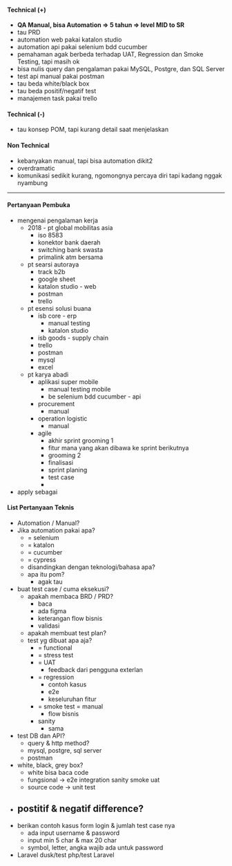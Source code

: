 #### Technical (+) 

- **QA Manual, bisa Automation => 5 tahun => level MID to SR**  
- tau PRD
- automation web pakai katalon studio
- automation api pakai selenium bdd cucumber
- pemahaman agak berbeda terhadap UAT, Regression dan Smoke Testing, tapi masih ok
- bisa nulis query dan pengalaman pakai MySQL, Postgre, dan SQL Server
- test api manual pakai postman
- tau beda white/black box
- tau beda positif/negatif test
- manajemen task pakai trello

#### Technical (-)  

- tau konsep POM, tapi kurang detail saat menjelaskan

#### Non Technical  

- kebanyakan manual, tapi bisa automation dikit2
- overdramatic
- komunikasi sedikit kurang, ngomongnya percaya diri tapi kadang nggak nyambung

---

#### Pertanyaan Pembuka

- mengenai pengalaman kerja  
	- 2018 - pt global mobilitas asia
		- iso 8583
		- konektor bank daerah
		- switching bank swasta
		- primalink atm bersama
	- pt searsi autoraya
		- track b2b
		- google sheet
		- katalon studio - web
		- postman
		- trello
	- pt esensi solusi buana
		- isb core - erp
			- manual testing
			- katalon studio
		- isb goods - supply chain
		- trello
		- postman
		- mysql
		- excel
	- pt karya abadi
		- aplikasi super mobile
			- manual testing mobile
			- be selenium bdd cucumber - api
		- procurement
			- manual
		- operation logistic
			- manual
		- agile
			- akhir sprint grooming 1
			- fitur mana yang akan dibawa ke sprint berikutnya
			- grooming 2
			- finalisasi
			- sprint planing
			- test case
			- 
- apply sebagai


#### List Pertanyaan Teknis

- Automation / Manual?  
- Jika automation pakai apa?
	- = selenium
	- = katalon
	- = cucumber
	- = cypress
	- disandingkan dengan teknologi/bahasa apa?
	- apa itu pom?
		- agak tau 
- buat test case / cuma eksekusi?
	- apakah membaca BRD / PRD?
		- baca
		- ada figma
		- keterangan flow bisnis
		- validasi
	- apakah membuat test plan?
	- test yg dibuat apa aja?
		- = functional
		- = stress test
		- = UAT
			- feedback dari pengguna exterlan
		- = regression
			- contoh kasus
			- e2e
			- keseluruhan fitur
		- = smoke test = manual
			- flow bisnis
		- sanity
			- sama
- test DB dan API?
	- query & http method?
	- mysql, postgre, sql server
	- postman
- white, black, grey box?
	- white bisa baca code
	- fungsional -> e2e integration sanity smoke uat
	- source code -> unit test
- postitif & negatif difference?
	- 
- berikan contoh kasus form login & jumlah test case nya
	- ada input username & password
	- input min 5 char & max 20 char
	- symbol, letter, angka wajib ada untuk password
- Laravel dusk/test php/test Laravel